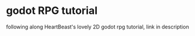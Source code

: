 # godot RPG tutorial
following along HeartBeast's lovely 2D godot rpg tutorial, link in description
